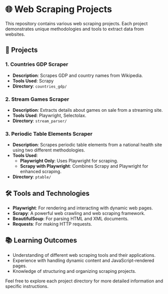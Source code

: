 # 🌐 Web Scraping Projects

This repository contains various web scraping projects. Each project demonstrates unique methodologies and tools to extract data from websites.

## 📁 Projects

### 1. Countries GDP Scraper

- **Description**: Scrapes GDP and country names from Wikipedia.
- **Tools Used**: Scrapy
- **Directory**: `countries_gdp/`

### 2. Stream Games Scraper

- **Description**: Extracts details about games on sale from a streaming site.
- **Tools Used**: Playwright, Selectolax.
- **Directory**: `stream_parser/`

### 3. Periodic Table Elements Scraper

- **Description**: Scrapes periodic table elements from a national health site using two different methodologies.
- **Tools Used**:
  - **Playwright Only**: Uses Playwright for scraping.
  - **Scrapy with Playwright**: Combines Scrapy and Playwright for enhanced scraping.
- **Directory**: `ptable/`

## 🛠️ Tools and Technologies

- **Playwright**: For rendering and interacting with dynamic web pages.
- **Scrapy**: A powerful web crawling and web scraping framework.
- **BeautifulSoup**: For parsing HTML and XML documents.
- **Requests**: For making HTTP requests.

## 📚 Learning Outcomes

- Understanding of different web scraping tools and their applications.
- Experience with handling dynamic content and JavaScript-rendered pages.
- Knowledge of structuring and organizing scraping projects.


Feel free to explore each project directory for more detailed information and specific instructions.
